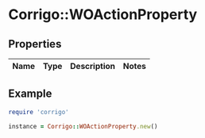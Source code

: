 # Corrigo::WOActionProperty

## Properties

| Name | Type | Description | Notes |
| ---- | ---- | ----------- | ----- |

## Example

```ruby
require 'corrigo'

instance = Corrigo::WOActionProperty.new()
```

